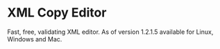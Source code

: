 XML Copy Editor
===============

Fast, free, validating XML editor. As of version 1.2.1.5 available for Linux, Windows and Mac.
